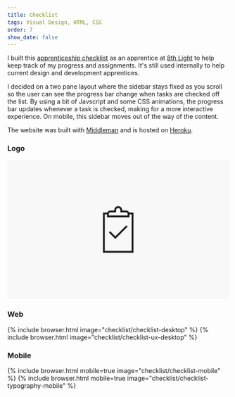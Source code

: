```yaml
---
title: Checklist
tags: Visual Design, HTML, CSS
order: 7
show_date: false
---
```


I built this [apprenticeship checklist](http://apprenticeship-checklist.herokuapp.com/) as an apprentice at [8th Light](http://www.8thlight.com) to help keep track of my progress and assignments. It's still used internally to help current design and development apprentices.

I decided on a two pane layout where the sidebar stays fixed as you scroll so the user can see the progress bar change when tasks are checked off the list. By using a bit of Javscript and some CSS animations, the progress bar updates whenever a task is checked, making for a more interactive experience. On mobile, this sidebar moves out of the way of the content.

The website was built with [Middleman](https://middlemanapp.com) and is hosted on [Heroku](https://www.heroku.com).

### Logo
![Checklist Logo](/assets/images/work/checklist/checklist-logo.svg)

### Web
{% include browser.html image="checklist/checklist-desktop" %}
{% include browser.html image="checklist/checklist-ux-desktop" %}

### Mobile
{% include browser.html mobile=true image="checklist/checklist-mobile" %}
{% include browser.html mobile=true image="checklist/checklist-typography-mobile" %}
